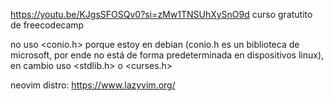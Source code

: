 https://youtu.be/KJgsSFOSQv0?si=zMw1TNSUhXySnO9d curso gratutito de freecodecamp

no uso <conio.h> porque estoy en debian (conio.h es un biblioteca de microsoft, por ende no está de forma predeterminada en dispositivos linux), en cambio uso <stdlib.h> o <curses.h> 

neovim distro: https://www.lazyvim.org/
